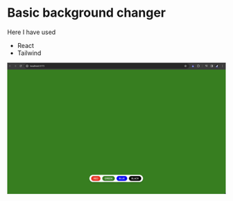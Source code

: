 # Basic background changer 
Here I have used
- React
- Tailwind

![screenshot](./images/screenshot.png)
